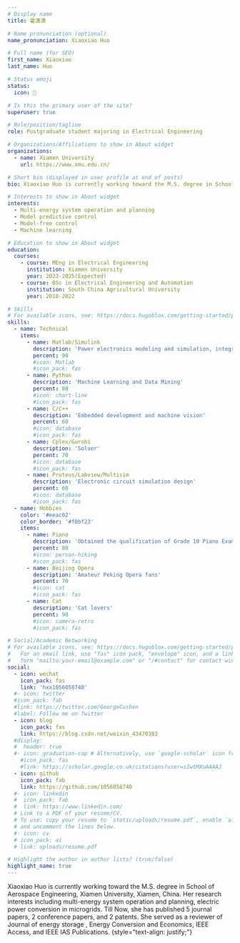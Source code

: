 ```yaml
---
# Display name
title: 霍潇潇

# Name pronunciation (optional)
name_pronunciation: Xiaoxiao Huo

# Full name (for SEO)
first_name: Xiaoxiao
last_name: Huo

# Status emoji
status:
  icon: 📖

# Is this the primary user of the site?
superuser: true

# Role/position/tagline
role: Postgraduate student majoring in Electrical Engineering

# Organizations/Affiliations to show in About widget
organizations:
  - name: Xiamen University
    url: https://www.xmu.edu.cn/

# Short bio (displayed in user profile at end of posts)
bio: Xiaoxiao Huo is currently working toward the M.S. degree in School of Aerospace Engineering, Xiamen University, Xiamen, China. Her research interests including multi-energy system operation and planning, electric power conversion in microgrids. Till Now, she has published 5 journal papers, 2 conference papers, and 2 patents. She served as a reviewer of Journal of energy storage , Energy Conversion and Economics, IEEE Access, and IEEE IAS Publications.

# Interests to show in About widget
interests:
  - Multi-energy system operation and planning
  - Model predictive control
  - Model-free control
  - Machine learning

# Education to show in About widget
education:
  courses:
    - course: MEng in Electrical Engineering
      institution: Xiamen University
      year: 2023-2025(Expected)
    - course: BSc in Electrical Engineering and Automation
      institution: South China Agricultural University
      year: 2018-2022

# Skills
# For available icons, see: https://docs.hugoblox.com/getting-started/page-builder/#icons
skills:
  - name: Technical
    items:
      - name: Matlab/Simulink
        description: 'Power electronics modeling and simulation, integrated energy planning and operation'
        percent: 90
        #icon: Matlab
        #icon_pack: fas
      - name: Python
        description: 'Machine Learning and Data Mining'
        percent: 80
        #icon: chart-line
        #icon_pack: fas
      - name: C/C++
        description: 'Embedded development and machine vision'
        percent: 60
        #icon: database
        #icon_pack: fas
      - name: Cplex/Gurobi
        description: 'Solver'
        percent: 70
        #icon: database
        #icon_pack: fas        
      - name: Proteus/Labview/Multisim
        description: 'Electronic circuit simulation design'
        percent: 60
        #icon: database
        #icon_pack: fas
  - name: Hobbies
    color: '#eeac02'
    color_border: '#f0bf23'
    items:
      - name: Piano
        description: 'Obtained the qualification of Grade 10 Piano Examination'
        percent: 80
        #icon: person-hiking
        #icon_pack: fas
      - name: Beijing Opera
        description: 'Amateur Peking Opera fans'
        percent: 70
        #icon: cat
        #icon_pack: fas
      - name: Cat
        description: 'Cat lovers'
        percent: 90
        #icon: camera-retro
        #icon_pack: fas

# Social/Academic Networking
# For available icons, see: https://docs.hugoblox.com/getting-started/page-builder/#icons
#   For an email link, use "fas" icon pack, "envelope" icon, and a link in the
#   form "mailto:your-email@example.com" or "/#contact" for contact widget.
social:
  - icon: wechat
    icon_pack: fas
    link: 'hxx1056058740'
  #- icon: twitter
  #icon_pack: fab
  #link: https://twitter.com/GeorgeCushen
  #label: Follow me on Twitter
  - icon: blog
    icon_pack: fas
    link: https://blog.csdn.net/weixin_43470383
  #display:
  #  header: true
  #- icon: graduation-cap # Alternatively, use `google-scholar` icon from `ai` icon pack
    #icon_pack: fas
    #link: https://scholar.google.co.uk/citations?user=sIwtMXoAAAAJ
  - icon: github
    icon_pack: fab
    link: https://github.com/1056058740
  #- icon: linkedin
  #  icon_pack: fab
  #  link: https://www.linkedin.com/
  # Link to a PDF of your resume/CV.
  # To use: copy your resume to `static/uploads/resume.pdf`, enable `ai` icons in `params.yaml`,
  # and uncomment the lines below.
  #- icon: cv
  # icon_pack: ai
  # link: uploads/resume.pdf

# Highlight the author in author lists? (true/false)
highlight_name: true
---
```


Xiaoxiao Huo is currently working toward the M.S. degree in School of Aerospace Engineering, Xiamen University, Xiamen, China. Her research interests including multi-energy system operation and planning, electric power conversion in microgrids. Till Now, she has published 5 journal papers, 2 conference papers, and 2 patents. She served as a reviewer of Journal of energy storage , Energy Conversion and Economics, IEEE Access, and IEEE IAS Publications. {style="text-align: justify;"}
